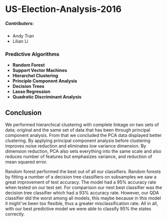 # US-Election-Analysis-2016

##### Contributers:
- Andy Tran
- Lilian Li

### Predictive Algorithms
- **Random Forest**
- **Support Vector Machines**
- **Hierarchel Clustering**
- **Principle Component Analysis**
- **Decision Trees**
- **Lasso Regression**
- **Quadratic Discriminant Analysis**

## Conclusion
We performed hierarchical clustering with complete linkage on two sets of data; original and the same set of data that has been through principal component analysis. From that we concluded the PCA data displayed better clustering. By applying principal component analysis before clustering improves noise reduction and eliminates low variance dimension. By dimension reduction, PCA also sets everything into the same scale and also reduces number of features but emphasizes variance, and reduction of mean squared error.

Random forest performed the best out of all our classifiers. Random forests by fitting a number of a decision tree classifiers on subsamples we saw a great improvement of test accuracy. The model had a 95% accuracy rate when tested on our test set. For comparison our next best classifier was the decision tree classifier which had a 93% accuracy rate. However, our QDA classifier did the worst among all models, this maybe because in this model it might've been too flexible, thus a greater misclassification rate. All in all, with our best predictive model we were able to classify 95% the states correctly.
